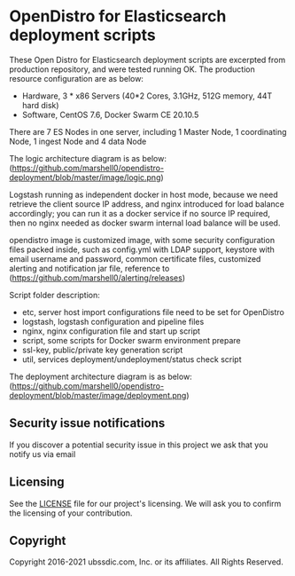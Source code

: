
# OpenDistro for Elasticsearch deployment scripts

These Open Distro for Elasticsearch deployment scripts are excerpted from production repository, and were tested running OK. The production resource configuration are as below:

* Hardware, 3 * x86 Servers (40*2 Cores, 3.1GHz, 512G memory, 44T hard disk) 
* Software, CentOS 7.6, Docker Swarm CE 20.10.5

There are 7 ES Nodes in one server, including 1 Master Node, 1 coordinating Node, 1 ingest Node and 4 data Node 

The logic architecture diagram is as below:
(https://github.com/marshell0/opendistro-deployment/blob/master/image/logic.png)

Logstash running as independent docker in host mode, because we need retrieve the client source IP address, and nginx introduced for load balance accordingly; you can run it as a docker service if no source IP required, then no nginx needed as docker swarm internal load balance will be used.

opendistro image is customized image, with some security configuration files packed inside, such as config.yml with LDAP support, keystore with email username and password, common certificate files, customized alerting and notification jar file, reference to (https://github.com/marshell0/alerting/releases)

Script folder description:
* etc, server host import configurations file need to be set for OpenDistro
* logstash, logstash configuration and pipeline files
* nginx, nginx configuration file and start up script
* script, some scripts for Docker swarm environment prepare
* ssl-key, public/private key generation script
* util, services deployment/undeployment/status check script

The deployment architecture diagram is as below:
(https://github.com/marshell0/opendistro-deployment/blob/master/image/deployment.png)

## Security issue notifications

If you discover a potential security issue in this project we ask that you notify us via email


## Licensing

See the [LICENSE](./LICENSE.txt) file for our project's licensing. We will ask you to confirm the licensing of your contribution.


## Copyright

Copyright 2016-2021 ubssdic.com, Inc. or its affiliates. All Rights Reserved.
